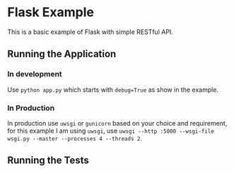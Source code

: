 # Flask Example

This is a basic example of Flask with simple RESTful API.


## Running the Application

### In development

Use `python app.py` which starts with `debug=True` as show in the example.


### In Production

In production use `uwsgi` or `gunicorn` based on your choice and requirement, for this example
I am using `uwsgi`, use `uwsgi --http :5000 --wsgi-file wsgi.py --master --processes 4 --threads 2`.


## Running the Tests


